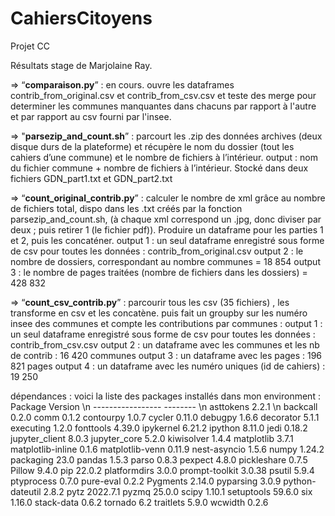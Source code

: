 # CahiersCitoyens
Projet CC

Résultats stage de Marjolaine Ray.

=> “**comparaison.py**” : en cours. ouvre les dataframes contrib_from_original.csv et contrib_from_csv.csv et teste des merge pour determiner les communes manquantes dans chacuns par rapport à l'autre et par rapport au csv fourni par l'insee.

=> "**parsezip_and_count.sh**” : parcourt les .zip des données archives (deux disque durs de la plateforme) et récupère le nom du dossier (tout les cahiers d’une commune) et le nombre de fichiers à l’intérieur.
output : nom du fichier commune + nombre de fichiers à l’intérieur. Stocké dans deux fichiers GDN_part1.txt et GDN_part2.txt

=> “**count_original_contrib.py**” : calculer le nombre de xml grâce au nombre de fichiers total, dispo dans les .txt créés par la fonction parsezip_and_count.sh, (à chaque xml correspond un .jpg, donc diviser par deux ; puis retirer 1 (le fichier pdf)). Produire un dataframe pour les parties 1 et 2, puis les concaténer.
output 1 : un seul dataframe enregistré sous forme de csv pour toutes les données : contrib_from_original.csv
output 2 : le nombre de dossiers, correspondant au nombre communes = 18 854
output 3 : le nombre de pages traitées (nombre de fichiers dans les dossiers) = 428 832

=> “**count_csv_contrib.py**” : parcourir tous les csv (35 fichiers) , les transforme en csv et les concatène. puis fait un groupby sur les numéro insee des communes et compte les contributions par communes :
output 1 : un seul dataframe enregistré sous forme de csv pour toutes les données : contrib_from_csv.csv
output 2 : un dataframe avec les communes et les nb de contrib : 16 420 communes
output 3 : un dataframe avec les pages : 196 821 pages
output 4 : un dataframe avec les numéro uniques (id de cahiers) : 19 250

dépendances : voici la liste des packages installés dans mon environment :
Package           Version \n
----------------- -------- \n
asttokens         2.2.1 \n
backcall          0.2.0
comm              0.1.2
contourpy         1.0.7
cycler            0.11.0
debugpy           1.6.6
decorator         5.1.1
executing         1.2.0
fonttools         4.39.0
ipykernel         6.21.2
ipython           8.11.0
jedi              0.18.2
jupyter_client    8.0.3
jupyter_core      5.2.0
kiwisolver        1.4.4
matplotlib        3.7.1
matplotlib-inline 0.1.6
matplotlib-venn   0.11.9
nest-asyncio      1.5.6
numpy             1.24.2
packaging         23.0
pandas            1.5.3
parso             0.8.3
pexpect           4.8.0
pickleshare       0.7.5
Pillow            9.4.0
pip               22.0.2
platformdirs      3.0.0
prompt-toolkit    3.0.38
psutil            5.9.4
ptyprocess        0.7.0
pure-eval         0.2.2
Pygments          2.14.0
pyparsing         3.0.9
python-dateutil   2.8.2
pytz              2022.7.1
pyzmq             25.0.0
scipy             1.10.1
setuptools        59.6.0
six               1.16.0
stack-data        0.6.2
tornado           6.2
traitlets         5.9.0
wcwidth           0.2.6
